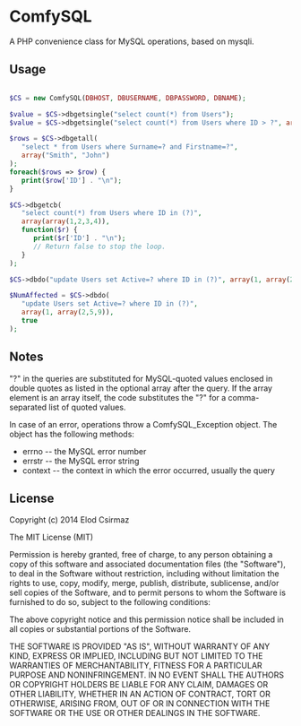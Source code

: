 # ComfySQL

A PHP convenience class for MySQL operations, based on mysqli.

## Usage

```PHP

$CS = new ComfySQL(DBHOST, DBUSERNAME, DBPASSWORD, DBNAME);

$value = $CS->dbgetsingle("select count(*) from Users");
$value = $CS->dbgetsingle("select count(*) from Users where ID > ?", array(12));

$rows = $CS->dbgetall(
   "select * from Users where Surname=? and Firstname=?",
   array("Smith", "John")
);
foreach($rows => $row) {
   print($row['ID'] . "\n");
}

$CS->dbgetcb(
   "select count(*) from Users where ID in (?)",
   array(array(1,2,3,4)),
   function($r) {
      print($r['ID'] . "\n");
      // Return false to stop the loop.
   }
);

$CS->dbdo("update Users set Active=? where ID in (?)", array(1, array(2,5,9)));

$NumAffected = $CS->dbdo(
   "update Users set Active=? where ID in (?)",
   array(1, array(2,5,9)),
   true
);

```

## Notes

"?" in the queries are substituted for MySQL-quoted values enclosed in double quotes as listed in
the optional array after the query. If the array element is an array itself, the code substitutes
the "?" for a comma-separated list of quoted values.

In case of an error, operations throw a ComfySQL_Exception object. The object has the following
methods:

* errno -- the MySQL error number
* errstr -- the MySQL error string
* context -- the context in which the error occurred, usually the query

## License

Copyright (c) 2014 Elod Csirmaz

The MIT License (MIT)

Permission is hereby granted, free of charge, to any person obtaining a copy
of this software and associated documentation files (the "Software"), to deal
in the Software without restriction, including without limitation the rights
to use, copy, modify, merge, publish, distribute, sublicense, and/or sell
copies of the Software, and to permit persons to whom the Software is
furnished to do so, subject to the following conditions:

The above copyright notice and this permission notice shall be included in
all copies or substantial portions of the Software.

THE SOFTWARE IS PROVIDED "AS IS", WITHOUT WARRANTY OF ANY KIND, EXPRESS OR
IMPLIED, INCLUDING BUT NOT LIMITED TO THE WARRANTIES OF MERCHANTABILITY,
FITNESS FOR A PARTICULAR PURPOSE AND NONINFRINGEMENT. IN NO EVENT SHALL THE
AUTHORS OR COPYRIGHT HOLDERS BE LIABLE FOR ANY CLAIM, DAMAGES OR OTHER
LIABILITY, WHETHER IN AN ACTION OF CONTRACT, TORT OR OTHERWISE, ARISING FROM,
OUT OF OR IN CONNECTION WITH THE SOFTWARE OR THE USE OR OTHER DEALINGS IN
THE SOFTWARE.
